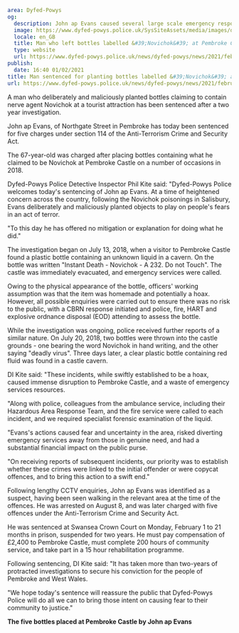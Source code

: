 ```yaml
area: Dyfed-Powys
og:
  description: John ap Evans caused several large scale emergency responses over the summer of 2018
  image: https://www.dyfed-powys.police.uk/SysSiteAssets/media/images/dyfed-powys/news/news-article-pics/incident-5.png?crop=(0,12,810,438)&amp;w=600&amp;h=300&amp;scale=both
  locale: en_GB
  title: Man who left bottles labelled &#39;Novichok&#39; at Pembroke Castle sentenced
  type: website
  url: https://www.dyfed-powys.police.uk/news/dyfed-powys/news/2021/february/man-sentenced-for-planting-bottles-alleged-to-contain-novichok-at-pembroke-castle/
publish:
  date: 16:40 01/02/2021
title: Man sentenced for planting bottles labelled &#39;Novichok&#39; at Pembroke Castle | Dyfed-Powys Police
url: https://www.dyfed-powys.police.uk/news/dyfed-powys/news/2021/february/man-sentenced-for-planting-bottles-alleged-to-contain-novichok-at-pembroke-castle/
```

A man who deliberately and maliciously planted bottles claiming to contain nerve agent Novichok at a tourist attraction has been sentenced after a two year investigation.

John ap Evans, of Northgate Street in Pembroke has today been sentenced for five charges under section 114 of the Anti-Terrorism Crime and Security Act.

The 67-year-old was charged after placing bottles containing what he claimed to be Novichok at Pembroke Castle on a number of occasions in 2018.

Dyfed-Powys Police Detective Inspector Phil Kite said: "Dyfed-Powys Police welcomes today's sentencing of John ap Evans. At a time of heightened concern across the country, following the Novichok poisonings in Salisbury, Evans deliberately and maliciously planted objects to play on people's fears in an act of terror.

"To this day he has offered no mitigation or explanation for doing what he did."

The investigation began on July 13, 2018, when a visitor to Pembroke Castle found a plastic bottle containing an unknown liquid in a cavern. On the bottle was written "Instant Death - Novichok - A 232. Do not Touch". The castle was immediately evacuated, and emergency services were called.

Owing to the physical appearance of the bottle, officers' working assumption was that the item was homemade and potentially a hoax. However, all possible enquiries were carried out to ensure there was no risk to the public, with a CBRN response initiated and police, fire, HART and explosive ordnance disposal (EOD) attending to assess the bottle.

While the investigation was ongoing, police received further reports of a similar nature. On July 20, 2018, two bottles were thrown into the castle grounds - one bearing the word Novichok in hand writing, and the other saying "deadly virus". Three days later, a clear plastic bottle containing red fluid was found in a castle cavern.

DI Kite said: "These incidents, while swiftly established to be a hoax, caused immense disruption to Pembroke Castle, and a waste of emergency services resources.

"Along with police, colleagues from the ambulance service, including their Hazardous Area Response Team, and the fire service were called to each incident, and we required specialist forensic examination of the liquid.

"Evans's actions caused fear and uncertainty in the area, risked diverting emergency services away from those in genuine need, and had a substantial financial impact on the public purse.

"On receiving reports of subsequent incidents, our priority was to establish whether these crimes were linked to the initial offender or were copycat offences, and to bring this action to a swift end."

Following lengthy CCTV enquiries, John ap Evans was identified as a suspect, having been seen walking in the relevant area at the time of the offences. He was arrested on August 8, and was later charged with five offences under the Anti-Terrorism Crime and Security Act.

He was sentenced at Swansea Crown Court on Monday, February 1 to 21 months in prison, suspended for two years. He must pay compensation of £2,400 to Pembroke Castle, must complete 200 hours of community service, and take part in a 15 hour rehabilitation programme.

Following sentencing, DI Kite said: "It has taken more than two-years of protracted investigations to secure his conviction for the people of Pembroke and West Wales.

"We hope today's sentence will reassure the public that Dyfed-Powys Police will do all we can to bring those intent on causing fear to their community to justice."

**The five bottles placed at Pembroke Castle by John ap Evans**
